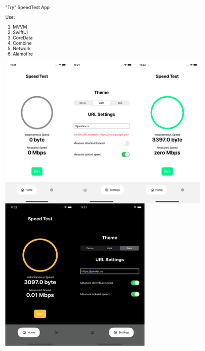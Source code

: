 "Try" SpeedTest App

Use:
1. MVVM
2. SwiftUI
3. CoreData
4. Combine
5. Network
6. Alamofire

<div style="display: flex;">
    <img src="screenImage/1screen.png" width="200" height="450">
    <img src="screenImage/2screen.png" width="220" height="450">
    <img src="screenImage/3screen.png" width="220" height="450">
</div>

<div style="display: flex;">
    <img src="screenImage/4screen.png" width="220" height="450">
    <img src="screenImage/5screen.png" width="220" height="450">
</div>
